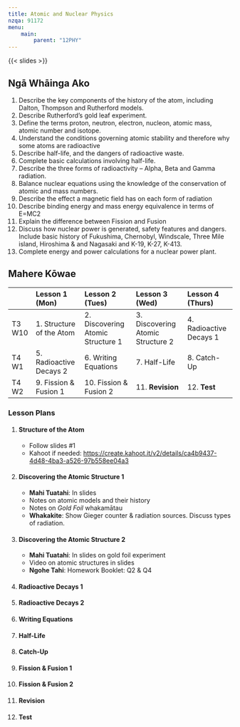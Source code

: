 ```yaml
---
title: Atomic and Nuclear Physics
nzqa: 91172
menu:
    main:
        parent: "12PHY"
---
```


{{< slides >}}

## Ngā Whāinga Ako

1. Describe the key components of the history of the atom, including Dalton, Thompson and Rutherford models.
2. Describe Rutherford’s gold leaf experiment.
3. Define the terms proton, neutron, electron, nucleon, atomic mass, atomic number and isotope.
4. Understand the conditions governing atomic stability and therefore why some atoms are radioactive
5. Describe half-life, and the dangers of radioactive waste.
6. Complete basic calculations involving half-life.
7. Describe the three forms of radioactivity – Alpha, Beta and Gamma radiation.
8. Balance nuclear equations using the knowledge of the conservation of atomic and mass numbers.
9. Describe the effect a magnetic field has on each form of radiation
10. Describe binding energy and mass energy equivalence in terms of E=MC2
11. Explain the difference between Fission and Fusion
12. Discuss how nuclear power is generated, safety features and dangers. Include basic history of Fukushima, Chernobyl, Windscale, Three Mile island, Hiroshima & and Nagasaki and K-19, K-27, K-413.
13. Complete energy and power calculations for a nuclear power plant.


## Mahere Kōwae

|        | Lesson 1 (Mon)           | Lesson 2 (Tues)                   | Lesson 3 (Wed)                    | Lesson 4 (Thurs)        |
|:-------|:-------------------------|:----------------------------------|:----------------------------------|:------------------------|
| T3 W10 | 1. Structure of the Atom | 2. Discovering Atomic Structure 1 | 3. Discovering Atomic Structure 2 | 4. Radioactive Decays 1 |
| T4 W1  | 5. Radioactive Decays 2  | 6. Writing Equations              | 7. Half-Life                      | 8. Catch-Up             |
| T4 W2  | 9. Fission & Fusion 1    | 10. Fission & Fusion 2            | 11. __Revision__                  | 12. __Test__            |

### Lesson Plans

1. #### Structure of the Atom
    - Follow slides #1
    - Kahoot if needed: https://create.kahoot.it/v2/details/ca4b9437-4d48-4ba3-a526-97b558ee04a3
2. #### Discovering the Atomic Structure 1
    - __Mahi Tuatahi__: In slides
    - Notes on atomic models and their history
    - Notes on _Gold Foil_ whakamātau
    - __Whakakite__: Show Gieger counter & radiation sources. Discuss types of radiation.
3. #### Discovering the Atomic Structure 2
    - __Mahi Tuatahi__: In slides on gold foil experiment
    - Video on atomic structures in slides
    - __Ngohe Tahi__: Homework Booklet: Q2 & Q4
4. #### Radioactive Decays 1
5. #### Radioactive Decays 2
6. #### Writing Equations
7. #### Half-Life
8. #### Catch-Up
9. #### Fission & Fusion 1
10. #### Fission & Fusion 2
11. #### __Revision__
12. #### __Test__

